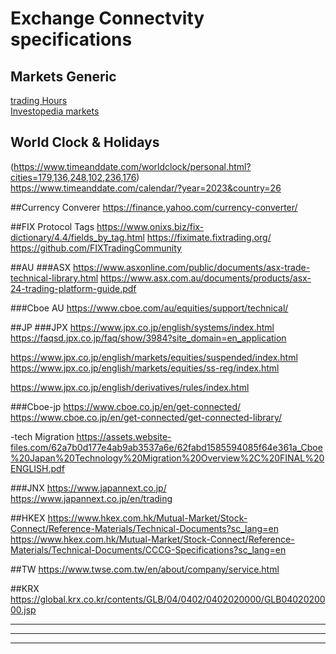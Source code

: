 # Exchange Connectvity specifications

## Markets Generic
[trading Hours](https://www.tradinghours.com/markets)<br />
[Investopedia markets](https://www.investopedia.com/ask/answers/040115/when-do-stock-market-exchanges-close.asp) <br />

## World Clock & Holidays<br />
(https://www.timeanddate.com/worldclock/personal.html?cities=179,136,248,102,236,176)<br />
https://www.timeanddate.com/calendar/?year=2023&country=26<br />

##Currency Converer
https://finance.yahoo.com/currency-converter/

##FIX Protocol Tags
https://www.onixs.biz/fix-dictionary/4.4/fields_by_tag.html
https://fiximate.fixtrading.org/
https://github.com/FIXTradingCommunity


##AU
###ASX
https://www.asxonline.com/public/documents/asx-trade-technical-library.html
https://www.asx.com.au/documents/products/asx-24-trading-platform-guide.pdf

###Cboe AU
https://www.cboe.com/au/equities/support/technical/


##JP
###JPX
https://www.jpx.co.jp/english/systems/index.html
https://faqsd.jpx.co.jp/faq/show/3984?site_domain=en_application

https://www.jpx.co.jp/english/markets/equities/suspended/index.html
https://www.jpx.co.jp/english/markets/equities/ss-reg/index.html

https://www.jpx.co.jp/english/derivatives/rules/index.html

###Cboe-jp
https://www.cboe.co.jp/en/get-connected/
https://www.cboe.co.jp/en/get-connected/get-connected-library/

-tech Migration
https://assets.website-files.com/62a7b0d177e4ab9ab3537a6e/62fabd1585594085f64e361a_Cboe%20Japan%20Technology%20Migration%20Overview%2C%20FINAL%20ENGLISH.pdf

###JNX
https://www.japannext.co.jp/
https://www.japannext.co.jp/en/trading

##HKEX
https://www.hkex.com.hk/Mutual-Market/Stock-Connect/Reference-Materials/Technical-Documents?sc_lang=en
https://www.hkex.com.hk/Mutual-Market/Stock-Connect/Reference-Materials/Technical-Documents/CCCG-Specifications?sc_lang=en

##TW
https://www.twse.com.tw/en/about/company/service.html


##KRX
https://global.krx.co.kr/contents/GLB/04/0402/0402020000/GLB0402020000.jsp





-------------------------------------------------------------

-------------------------------------------------------------

-------------------------------------------------------------